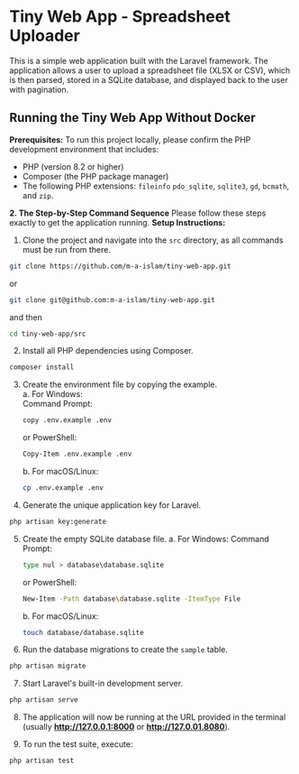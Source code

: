 # Tiny Web App - Spreadsheet Uploader

This is a simple web application built with the Laravel framework. The application allows a user to upload a spreadsheet file (XLSX or CSV), which is then parsed, stored in a SQLite database, and displayed back to the user with pagination.

## Running the Tiny Web App Without Docker

**Prerequisites:**
To run this project locally, please confirm the PHP development environment that includes:
 -   PHP (version 8.2 or higher)
 -   Composer (the PHP package manager)
 -   The following PHP extensions: `fileinfo` `pdo_sqlite`, `sqlite3`, `gd`, `bcmath`, and `zip`.

**2. The Step-by-Step Command Sequence**
Please follow these steps exactly to get the application running.
**Setup Instructions:**

1. Clone the project and navigate into the `src` directory, as all commands must be run from there.
```bash
git clone https://github.com/m-a-islam/tiny-web-app.git
```
or
```bash
git clone git@github.com:m-a-islam/tiny-web-app.git
```
and then
```bash
cd tiny-web-app/src
```

2. Install all PHP dependencies using Composer.
```bash
composer install
```
3. Create the environment file by copying the example.  
   a. For Windows:  
   Command Prompt:  
    ```bash 
    copy .env.example .env
    ```
   or PowerShell:  
    ```bash
   Copy-Item .env.example .env
    ```
   b. For macOS/Linux:
    ```bash
    cp .env.example .env
    ```
4. Generate the unique application key for Laravel.
```bash
php artisan key:generate
```
5. Create the empty SQLite database file.
    a. For Windows:
    Command Prompt:
    ```bash 
    type nul > database\database.sqlite
    ```
   or PowerShell:
    ```bash
   New-Item -Path database\database.sqlite -ItemType File
    ```
   
    b. For macOS/Linux:
    ```bash
    touch database/database.sqlite
    ```
6. Run the database migrations to create the `sample` table.
```bash
php artisan migrate
```
7. Start Laravel's built-in development server.
```bash
php artisan serve
```
8. The application will now be running at the URL provided in the terminal (usually **http://127.0.0.1:8000** or **http://127.0.01.8080**).

9. To run the test suite, execute:
```bash
php artisan test
```